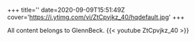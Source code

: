 +++
title=''
date=2020-09-09T15:51:49Z
cover='https://i.ytimg.com/vi/ZtCpvjkz_40/hqdefault.jpg'
+++

All content belongs to GlennBeck.
{{< youtube ZtCpvjkz_40 >}}
